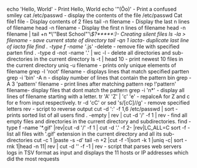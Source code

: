 echo 'Hello, World' - Print Hello, World
echo '"(Ôo)' -  Print a confused smiley
cat /etc/passwd - display the contents of the file /etc/passwd
Cat file1 file - Display contents of 2 files
tail -n filename - Display the last n lines of filename 
head -n filename - Display the first n lines of filename
head -n filename | tail +n
\*\\'"Best School"\'\\*$\?\*\*\*\*\*:)- Creating silent files 
ls -la > filename - save current state of directory
tail -qn 1 iacta- duplicate last line of iacta file
find . -type f -name '*.js' -delete - remove file with specified parten
find . -type d -not -name '.' | wc -l - delete all directories and sub-directories in the current directory
ls -t | head 10 - print newest 10 files  in the current directory
uniq -u filename - prints only unique elements of filename
grep -l 'root' filename - displays lines that match specified partten
grep -i 'bin' -A n - display number of lines that contain the pattern bin
grep -A 3 'pattern'  filename - print lines after matching pattern
rep !'pattern' filename- display files that dont match the pattern
grep -i 'n*' - display all lines of filename starting with a letter.
tr 'A' 'Z' | 'c' 'e' - repalceA for Z and c for e from input respectively.
tr -d 'cC' or sed 's/[cC]//g' - remove specified letters
rev - script to reverse output
cut -d ':' -f 1,6 /etc/passwd | sort - prints sorted list of all users
find . -empty | rev | cut -d '/' -f 1 | rev - find all empty files and directories in the current directory and subdirectories.
find -type f -name '*.gif' |rev|cut -d '/' -f 1 | cut -d '.' -f 2- |rev|LC_ALL=C sort -f - list all files with '.gif' extension in the current directory and all its sub-directories
cut -c 1 |paste -s -d'
tail -n +2 |cut -f -1|sort -k 1 |uniq -c| sort -rnk 1|head -n 11| rev | cut -d '' -f -1 | rev - script that parses web servers logs in TSV format as input and displays the 11 hosts or IP addresses which did the most requests

